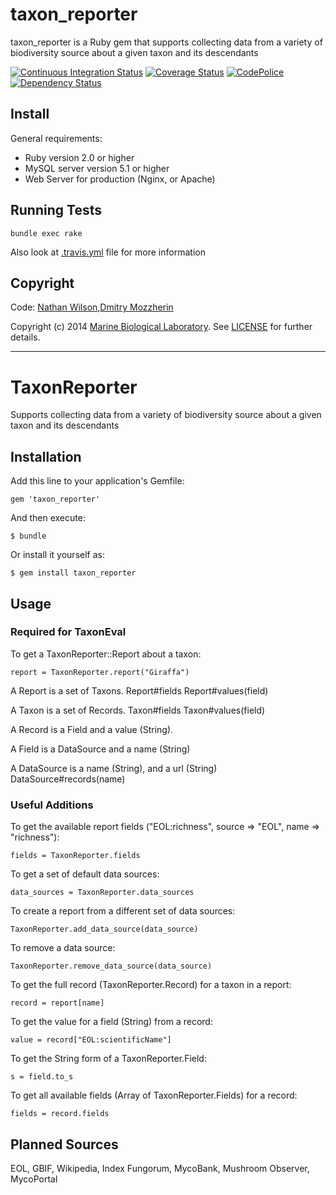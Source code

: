 taxon_reporter
=======

taxon_reporter is a Ruby gem that supports collecting data from a variety of biodiversity source about a given taxon and its descendants

[![Continuous Integration Status][1]][2]
[![Coverage Status][3]][4]
[![CodePolice][5]][6]
[![Dependency Status][7]][8]


Install
-------

General requirements:

  - Ruby version 2.0 or higher
  - MySQL server version 5.1 or higher
  - Web Server for production (Nginx, or Apache)


Running Tests
-------------

    bundle exec rake

Also look at [.travis.yml][9] file for more information


Copyright
---------

Code: [Nathan Wilson][10],[Dmitry Mozzherin][11] 

Copyright (c) 2014 [Marine Biological Laboratory][12]. See [LICENSE][13] for
further details.

[1]: https://secure.travis-ci.org/EOL/taxon_reporter.png
[2]: http://travis-ci.org/EOL/taxon_reporter
[3]: https://coveralls.io/repos/EOL/taxon_reporter/badge.png?branch=master
[4]: https://coveralls.io/r/EOL/taxon_reporter?branch=master
[5]: https://codeclimate.com/github/EOL/taxon_reporter.png
[6]: https://codeclimate.com/github/EOL/taxon_reporter
[7]: https://gemnasium.com/EOL/taxon_reporter.png
[8]: https://gemnasium.com/EOL/taxon_reporter
[9]: https://github.com/EOL/taxon_reporter/blob/master/.travis.yml
[10]: https://github.com/nwilson-EOL
[11]: https://github.com/dimus
[12]: http://mbl.edu
[13]: https://github.com/EOL/taxon_reporter/blob/master/LICENSE

----


# TaxonReporter

Supports collecting data from a variety of biodiversity source about a given taxon and its descendants

## Installation

Add this line to your application's Gemfile:

    gem 'taxon_reporter'

And then execute:

    $ bundle

Or install it yourself as:

    $ gem install taxon_reporter

## Usage

### Required for TaxonEval

To get a TaxonReporter::Report about a taxon:

    report = TaxonReporter.report("Giraffa")

A Report is a set of Taxons.
Report#fields
Report#values(field)

A Taxon is a set of Records.
Taxon#fields
Taxon#values(field)

A Record is a Field and a value (String).

A Field is a DataSource and a name (String)

A DataSource is a name (String), and a url (String)
DataSource#records(name)

### Useful Additions

To get the available report fields ("EOL:richness", source => "EOL", name => "richness"):

    fields = TaxonReporter.fields

To get a set of default data sources:

    data_sources = TaxonReporter.data_sources

To create a report from a different set of data sources:

    TaxonReporter.add_data_source(data_source)

To remove a data source:

    TaxonReporter.remove_data_source(data_source)

To get the full record (TaxonReporter.Record) for a taxon in a report:

    record = report[name]

To get the value for a field (String) from a record:

    value = record["EOL:scientificName"]

To get the String form of a TaxonReporter.Field:

    s = field.to_s

To get all available fields (Array of TaxonReporter.Fields) for a record:

    fields = record.fields

## Planned Sources

EOL,
GBIF,
Wikipedia,
Index Fungorum,
MycoBank,
Mushroom Observer,
MycoPortal
